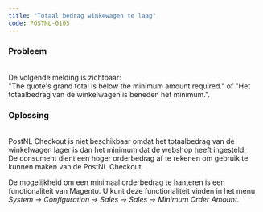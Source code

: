 ```yaml
---
title: "Totaal bedrag winkewagen te laag"
code: POSTNL-0105
---
```



<p><h3>Probleem</h3><br>De volgende melding is zichtbaar:<br>"The quote's grand total is below the minimum amount required." of "Het totaalbedrag van de winkelwagen is beneden het minimum.".</p><p><h3>Oplossing</h3><br>PostNL Checkout is niet beschikbaar omdat het totaalbedrag van de winkelwagen lager is dan het minimum dat de webshop heeft ingesteld.<br>De consument dient een hoger orderbedrag af te rekenen om gebruik te kunnen maken van de PostNL Checkout. </p><p>De mogelijkheid om een minimaal orderbedrag te hanteren is een functionaliteit van Magento. U kunt deze functionaliteit vinden in het menu <em>System -&gt; Configuration -&gt; Sales -&gt; Sales -&gt; Minimum Order Amount.</em> </p>
